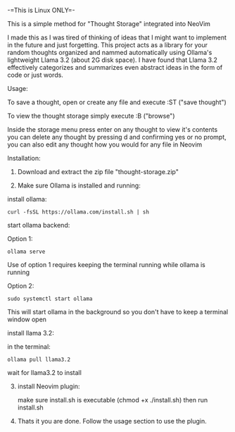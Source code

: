 -=This is Linux ONLY=-

This is a simple method for "Thought Storage" integrated into NeoVim

I made this as I was tired of thinking of ideas that I might want to implement in the future and just forgetting. This project acts as a library for your random thoughts organized and nammed automatically using Ollama's lightweight Llama 3.2 (about 2G disk space). I have found that Llama 3.2 effectively categorizes and summarizes even abstract ideas in the form of code or just words.


Usage:

To save a thought, open or create any file and execute :ST ("save thought")

To view the thought storage simply execute :B ("browse")

Inside the storage menu press enter on any thought to view it's contents
you can delete any thought by pressing d and confirming yes or no prompt, you can also edit any thought how you would for any file in Neovim


Installation:

1. Download and extract the zip file "thought-storage.zip"

2. Make sure Ollama is installed and running:

install ollama:

    curl -fsSL https://ollama.com/install.sh | sh



start ollama backend:


Option 1:

    ollama serve

Use of option 1 requires keeping the terminal running while ollama is running


Option 2:

    sudo systemctl start ollama

This will start ollama in the background so you don't have to keep a terminal window open


install llama 3.2:


in the terminal:
    
    ollama pull llama3.2

wait for llama3.2 to install


3. install Neovim plugin:

    make sure install.sh is executable (chmod +x ./install.sh)
    then run install.sh

4. Thats it you are done. Follow the usage section to use the plugin.

